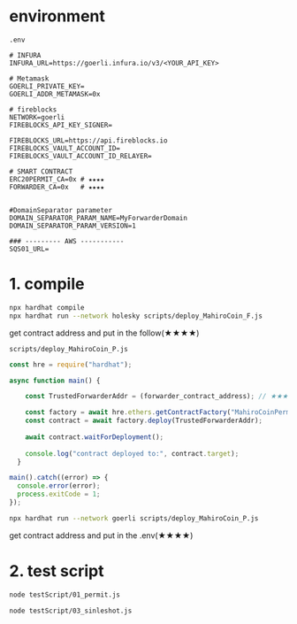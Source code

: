 # environment

`.env`

```
# INFURA
INFURA_URL=https://goerli.infura.io/v3/<YOUR_API_KEY>

# Metamask 
GOERLI_PRIVATE_KEY=
GOERLI_ADDR_METAMASK=0x

# fireblocks
NETWORK=goerli
FIREBLOCKS_API_KEY_SIGNER=

FIREBLOCKS_URL=https://api.fireblocks.io
FIREBLOCKS_VAULT_ACCOUNT_ID=
FIREBLOCKS_VAULT_ACCOUNT_ID_RELAYER=

# SMART CONTRACT
ERC20PERMIT_CA=0x # ★★★★
FORWARDER_CA=0x   # ★★★★


#DomainSeparator parameter
DOMAIN_SEPARATOR_PARAM_NAME=MyForwarderDomain
DOMAIN_SEPARATOR_PARAM_VERSION=1

### --------- AWS -----------
SQS01_URL=

```

# 1. compile

```bash
npx hardhat compile
npx hardhat run --network holesky scripts/deploy_MahiroCoin_F.js
```

get contract address and put in the follow(★★★★)

`scripts/deploy_MahiroCoin_P.js`

```js
const hre = require("hardhat");

async function main() {

    const TrustedForwarderAddr = (forwarder_contract_address); // ★★★★

    const factory = await hre.ethers.getContractFactory("MahiroCoinPermit");
    const contract = await factory.deploy(TrustedForwarderAddr);
  
    await contract.waitForDeployment();
  
    console.log("contract deployed to:", contract.target);
  }

main().catch((error) => {
  console.error(error);
  process.exitCode = 1;
});
```


```bash
npx hardhat run --network goerli scripts/deploy_MahiroCoin_P.js
```

get contract address and put in the .env(★★★★)



# 2. test script

```bash
node testScript/01_permit.js

node testScript/03_sinleshot.js
```

